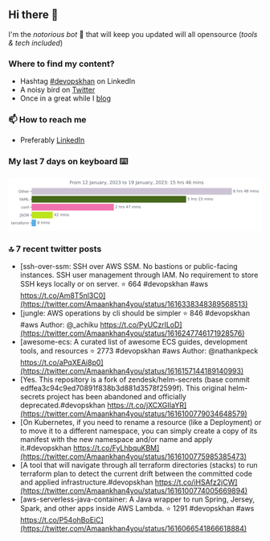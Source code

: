 <!--- [![Hits](https://hits.seeyoufarm.com/api/count/incr/badge.svg?url=https%3A%2F%2Fgithub.com%2Fakhan4u%2Fhit-counter&count_bg=%2379C83D&title_bg=%23555555&icon=&icon_color=%23E7E7E7&title=visits&edge_flat=false)](https://hits.seeyoufarm.com) --->

## Hi there 👋

I'm the _notorious bot_ 🤣 that will keep you updated will all opensource (_tools & tech included_) 

### Where to find my content?

* Hashtag [#devopskhan](https://www.linkedin.com/feed/hashtag/devopskhan) on LinkedIn
* A noisy bird on [Twitter](https://twitter.com/Amaankhan4you)
* Once in a great while I [blog](https://linuxparrot.netlify.app) 


### 📫 **How to reach me**

* Preferably [LinkedIn](https://www.linkedin.com/in/amaan-khan-linux-ninja)

### My last 7 days on keyboard ⌨️

<img src="https://github.com/akhan4u/akhan4u/blob/main/images/stat.svg" alt="Amaan's Wakatime Activity!"/>

### 🔝 7 recent twitter posts
<!-- DEVDOJO:START -->
- [ssh-over-ssm: SSH over AWS SSM. No bastions or public-facing instances. SSH user management through IAM. No requirement to store SSH keys locally or on server.
⭐️ 664
#devopskhan #aws
https://t.co/Am8T5nl3C0](https://twitter.com/Amaankhan4you/status/1616338348389568513)
- [jungle: AWS operations by cli should be simpler
⭐️ 846
#devopskhan #aws
Author: @_achiku
https://t.co/PyUCzrlLoD](https://twitter.com/Amaankhan4you/status/1616247746171928576)
- [awesome-ecs: A curated list of awesome ECS guides, development tools, and resources
⭐️ 2773
#devopskhan #aws
Author: @nathankpeck
https://t.co/aPqXEAi8p0](https://twitter.com/Amaankhan4you/status/1616157144189140993)
- [Yes. This repository is a fork of zendesk/helm-secrets &lpar;base commit edffea3c94c9ed70891f838b3d881d3578f2599f&rpar;. This original helm-secrets project has been abandoned and officially deprecated.#devopskhan https://t.co/jXCXGIIaYR](https://twitter.com/Amaankhan4you/status/1616100779034648579)
- [On Kubernetes, if you need to rename a resource &lpar;like a Deployment&rpar; or to move it to a different namespace, you can simply create a copy of its manifest with the new namespace and/or name and apply it.#devopskhan https://t.co/FyLhbquKBM](https://twitter.com/Amaankhan4you/status/1616100775985385473)
- [A tool that will navigate through all terraform directories &lpar;stacks&rpar; to run terraform plan to detect the current drift between the committed code and applied infrastructure.#devopskhan https://t.co/iHSAfz2jCW](https://twitter.com/Amaankhan4you/status/1616100774005669894)
- [aws-serverless-java-container: A Java wrapper to run Spring, Jersey, Spark, and other apps inside AWS Lambda.
⭐️ 1291
#devopskhan #aws
https://t.co/P54ohBoEiC](https://twitter.com/Amaankhan4you/status/1616066541866618884)
<!-- DEVDOJO:END -->

<!-- ![Amaan's GitHub stats](https://github-readme-stats.vercel.app/api?username=akhan4u&count_private=true&show_icons=true&hide=contribs) -->
